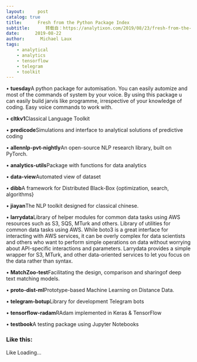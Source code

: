 ```yaml
---
layout:     post
catalog: true
title:      Fresh from the Python Package Index
subtitle:      转载自：https://analytixon.com/2019/08/23/fresh-from-the-python-package-index-37/
date:      2019-08-22
author:      Michael Laux
tags:
    - analytical
    - analytics
    - tensorflow
    - telegram
    - toolkit
---
```


• **tuesday**A python package for automisation. You can easily automize and most of the commands of system by your voice. By using this package u can easily build jarvis like programme, irrespective of your knowledge of coding. Easy voice commands to work with.

• **cltkv1**Classical Language Toolkit

• **predicode**Simulations and interface to analytical solutions of predictive coding

• **allennlp-pvt-nightly**An open-source NLP research library, built on PyTorch.

• **analytics-utils**Package with functions for data analytics

• **data-view**Automated view of dataset

• **dibb**A framework for Distributed Black-Box {optimization, search, algorithms}

• **jiayan**The NLP toolkit designed for classical chinese.

• **larrydata**Library of helper modules for common data tasks using AWS resources such as S3, SQS, MTurk and others. Library of utilities for common data tasks using AWS. While boto3 is a great interface for interacting with AWS services, it can be overly complex for data scientists and others who want to perform simple operations on data without worrying about API-specific interactions and parameters. Larrydata provides a simple wrapper for S3, MTurk, and other data-oriented services to let you focus on the data rather than syntax.

• **MatchZoo-test**Facilitating the design, comparison and sharingof deep text matching models.

• **proto-dist-ml**Prototype-based Machine Learning on Distance Data.

• **telegram-botup**Library for development Telegram bots

• **tensorflow-radam**RAdam implemented in Keras & TensorFlow

• **testbook**A testing package using Jupyter Notebooks

### Like this:

Like Loading...
